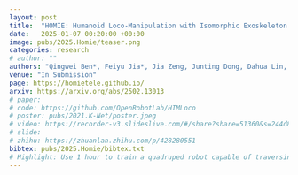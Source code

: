 ```yaml
---
layout: post
title:  "HOMIE: Humanoid Loco-Manipulation with Isomorphic Exoskeleton Cockpit"
date:   2025-01-07 00:20:00 +00:00
image: pubs/2025.Homie/teaser.png
categories: research
# author: ""
authors: "Qingwei Ben*, Feiyu Jia*, Jia Zeng, Junting Dong, Dahua Lin, <strong>Jiangmiao Pang</strong>"
venue: "In Submission"
page: https://homietele.github.io/
arxiv: https://arxiv.org/abs/2502.13013
# paper: 
# code: https://github.com/OpenRobotLab/HIMLoco
# poster: pubs/2021.K-Net/poster.jpeg
# video: https://recorder-v3.slideslive.com/#/share?share=51360&s=244d89a2-1418-4fd5-89fe-dc9616fc6efd
# slide:
# zhihu: https://zhuanlan.zhihu.com/p/428280551
bibtex: pubs/2025.Homie/bibtex.txt
# Highlight: Use 1 hour to train a quadruped robot capable of traversing any terrain under any disturbances in the open world.
---
```

